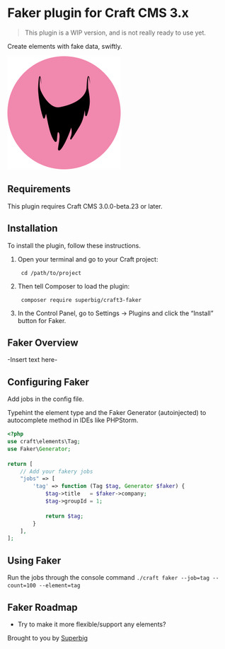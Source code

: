 # Faker plugin for Craft CMS 3.x

> This plugin is a WIP version, and is not really ready to use yet.

Create elements with fake data, swiftly.

![Screenshot](resources/img/icon.png)

## Requirements

This plugin requires Craft CMS 3.0.0-beta.23 or later.

## Installation

To install the plugin, follow these instructions.

1. Open your terminal and go to your Craft project:

        cd /path/to/project

2. Then tell Composer to load the plugin:

        composer require superbig/craft3-faker

3. In the Control Panel, go to Settings → Plugins and click the “Install” button for Faker.

## Faker Overview

-Insert text here-

## Configuring Faker

Add jobs in the config file. 

Typehint the element type and the Faker Generator (autoinjected) to autocomplete method in IDEs like PHPStorm.

```php
<?php
use craft\elements\Tag;
use Faker\Generator;

return [
    // Add your fakery jobs
    "jobs" => [
        'tag' => function (Tag $tag, Generator $faker) {
            $tag->title   = $faker->company;
            $tag->groupId = 1;

            return $tag;
        }
    ],
];

```

## Using Faker

Run the jobs through the console command `./craft faker --job=tag --count=100 --element=tag`

## Faker Roadmap

* Try to make it more flexible/support any elements?

Brought to you by [Superbig](https://superbig.co)
